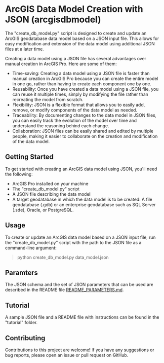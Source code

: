 # ArcGIS Data Model Creation with JSON (arcgisdbmodel)
The "create_db_model.py" script is designed to create and update an ArcGIS geodatabase data model based on a JSON input file. This allows for easy modification and extension of the data model using additional JSON files at a later time.

Creating a data model using a JSON file has several advantages over manual creation in ArcGIS Pro. Here are some of them:
- Time-saving: Creating a data model using a JSON file is faster than manual creation in ArcGIS Pro because you can create the entire model in one go, rather than having to create each component one by one.
- Reusability: Once you have created a data model using a JSON file, you can reuse it multiple times, simply by modifying the file rather than recreating the model from scratch.
- Flexibility: JSON is a flexible format that allows you to easily add, remove, or modify components of the data model as needed.
- Traceability: By documenting changes to the data model in JSON files, you can easily track the evolution of the model over time and understand the reasoning behind each change.
- Collaboration: JSON files can be easily shared and edited by multiple people, making it easier to collaborate on the creation and modification of the data model.

## Getting Started
To get started with creating an ArcGIS data model using JSON, you'll need the following:
- ArcGIS Pro installed on your machine
- The "create_db_model.py" script
- A JSON file describing the data model
- A target geodatabase in which the data model is to be created: A file geodatabase (.gdb) or an enterprise geodatabase such as SQL Server (.sde), Oracle, or PostgreSQL.

## Usage
To create or update an ArcGIS data model based on a JSON input file, run the "create_db_model.py" script with the path to the JSON file as a command-line argument:

> python create_db_model.py data_model.json

## Paramters
The JSON schema and the set of JSON parameters that can be used are described in the README file [README_PARAMETERS.md](README_PARAMETERS.md).

## Tutorial
A sample JSON file and a README file with instructions can be found in the "tutorial" folder.

## Contributing
Contributions to this project are welcome! If you have any suggestions or bug reports, please open an issue or pull request on GitHub.

